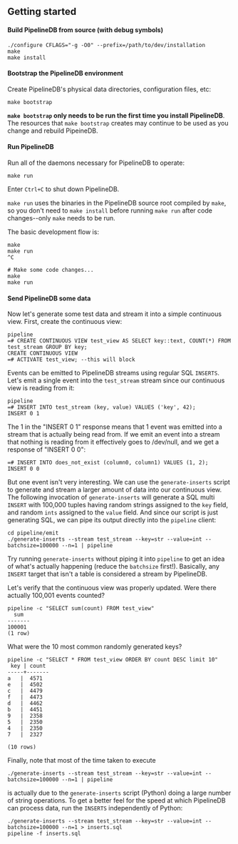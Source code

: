 ## Getting started


#### Build PipelineDB from source (with debug symbols)
```
./configure CFLAGS="-g -O0" --prefix=/path/to/dev/installation
make
make install
```

#### Bootstrap the PipelineDB environment
Create PipelineDB's physical data directories, configuration files, etc:

```
make bootstrap
```

**`make bootstrap` only needs to be run the first time you install PipelineDB**. The resources that `make bootstrap` creates may continue to be used as you change and rebuild PipeineDB. 


#### Run PipelineDB
Run all of the daemons necessary for PipelineDB to operate: 

```
make run
```

Enter `Ctrl+C` to shut down PipelineDB.

`make run` uses the binaries in the PipelineDB source root compiled by `make`, so you don't need to `make install` before running `make run` after code changes--only `make` needs to be run. 

The basic development flow is:

```
make
make run
^C

# Make some code changes...
make
make run
```

#### Send PipelineDB some data

Now let's generate some test data and stream it into a simple continuous view. First, create the continuous view:

    pipeline
    =# CREATE CONTINUOUS VIEW test_view AS SELECT key::text, COUNT(*) FROM test_stream GROUP BY key;
    CREATE CONTINUOUS VIEW
    =# ACTIVATE test_view; --this will block

Events can be emitted to PipelineDB streams using regular SQL `INSERTS`. Let's emit a single event into the `test_stream` stream since our continuous view is reading from it:

    pipeline 
    =# INSERT INTO test_stream (key, value) VALUES ('key', 42);
    INSERT 0 1
    
The 1 in the "INSERT 0 1" response means that 1 event was emitted into a stream that is actually being read from. If we emit an event into a stream that nothing is reading from it effectively goes to /dev/null, and we get a response of "INSERT 0 0":

    =# INSERT INTO does_not_exist (column0, column1) VALUES (1, 2);
    INSERT 0 0

But one event isn't very interesting. We can use the `generate-inserts` script to generate and stream a larger amount of data into our continuous view. The following invocation of `generate-inserts` will generate a SQL multi `INSERT` with 100,000 tuples having random strings assigned to the `key` field, and random `ints` assigned to the `value` field. And since our script is just generating SQL, we can pipe its output directly into the `pipeline` client:

    cd pipeline/emit
    ./generate-inserts --stream test_stream --key=str --value=int --batchsize=100000 --n=1 | pipeline
    
Try running `generate-inserts` without piping it into `pipeline` to get an idea of what's actually happening (reduce the `batchsize` first!). Basically, any `INSERT` target that isn't a table is considered a stream by PipelineDB. 
    
Let's verify that the continuous view was properly updated. Were there actually 100,001 events counted?

    pipeline -c "SELECT sum(count) FROM test_view"
      sum  
    -------
    100001
    (1 row)

What were the 10 most common randomly generated keys?

    pipeline -c "SELECT * FROM test_view ORDER BY count DESC limit 10"
     key | count 
    -----+-------
    a   |  4571
    e   |  4502
    c   |  4479
    f   |  4473
    d   |  4462
    b   |  4451
    9   |  2358
    5   |  2350
    4   |  2350
    7   |  2327

    (10 rows)

Finally, note that most of the time taken to execute

    ./generate-inserts --stream test_stream --key=str --value=int --batchsize=100000 --n=1 | pipeline

is actually due to the `generate-inserts` script (Python) doing a large number of string operations. To get a better feel for the speed at which PipelineDB can process data, run the `INSERTS` independently of Python:

    ./generate-inserts --stream test_stream --key=str --value=int --batchsize=100000 --n=1 > inserts.sql
    pipeline -f inserts.sql

    


    



